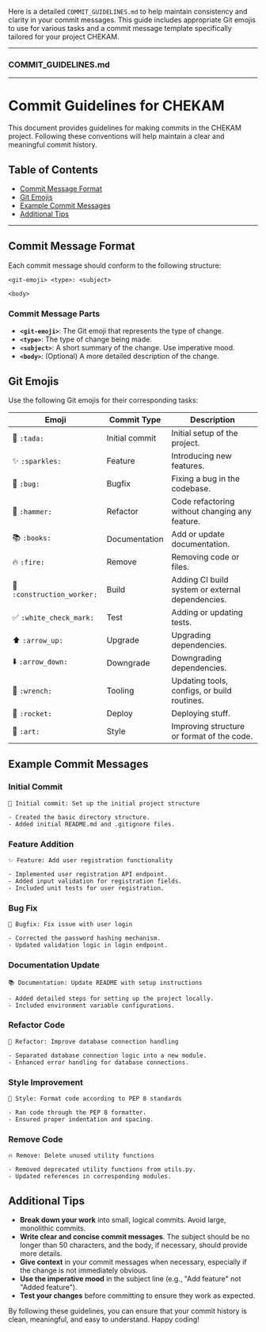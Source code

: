 Here is a detailed `COMMIT_GUIDELINES.md` to help maintain consistency and clarity in your commit messages. This guide includes appropriate Git emojis to use for various tasks and a commit message template specifically tailored for your project CHEKAM.

---

### COMMIT_GUIDELINES.md

---

# Commit Guidelines for CHEKAM

This document provides guidelines for making commits in the CHEKAM project. Following these conventions will help maintain a clear and meaningful commit history.

## Table of Contents
- [Commit Message Format](#commit-message-format)
- [Git Emojis](#git-emojis)
- [Example Commit Messages](#example-commit-messages)
- [Additional Tips](#additional-tips)

---

## Commit Message Format

Each commit message should conform to the following structure:

```plaintext
<git-emoji> <type>: <subject>

<body>
```

### Commit Message Parts

- **`<git-emoji>`**: The Git emoji that represents the type of change.
- **`<type>`**: The type of change being made.
- **`<subject>`**: A short summary of the change. Use imperative mood.
- **`<body>`**: (Optional) A more detailed description of the change.

## Git Emojis

Use the following Git emojis for their corresponding tasks:

| Emoji                      | Commit Type    | Description                                      |
|----------------------------|----------------|--------------------------------------------------|
| 🎉 `:tada:`                | Initial commit | Initial setup of the project.                    |
| ✨ `:sparkles:`             | Feature        | Introducing new features.                        |
| 🐛 `:bug:`                 | Bugfix         | Fixing a bug in the codebase.                    |
| 🔨 `:hammer:`              | Refactor       | Code refactoring without changing any feature.   |
| 📚 `:books:`               | Documentation  | Add or update documentation.                     |
| 🔥 `:fire:`                | Remove         | Removing code or files.                          |
| 👷 `:construction_worker:` | Build          | Adding CI build system or external dependencies. |
| ✅ `:white_check_mark:`     | Test           | Adding or updating tests.                        |
| ⬆️ `:arrow_up:`            | Upgrade        | Upgrading dependencies.                          |
| ⬇️ `:arrow_down:`          | Downgrade      | Downgrading dependencies.                        |
| 🔧 `:wrench:`              | Tooling        | Updating tools, configs, or build routines.      |
| 🚀 `:rocket:`              | Deploy         | Deploying stuff.                                 |
| 🎨 `:art:`                 | Style          | Improving structure or format of the code.       |

## Example Commit Messages

### Initial Commit
```plaintext
🎉 Initial commit: Set up the initial project structure

- Created the basic directory structure.
- Added initial README.md and .gitignore files.
```

### Feature Addition
```plaintext
✨ Feature: Add user registration functionality

- Implemented user registration API endpoint.
- Added input validation for registration fields.
- Included unit tests for user registration.
```

### Bug Fix
```plaintext
🐛 Bugfix: Fix issue with user login

- Corrected the password hashing mechanism.
- Updated validation logic in login endpoint.
```

### Documentation Update
```plaintext
📚 Documentation: Update README with setup instructions

- Added detailed steps for setting up the project locally.
- Included environment variable configurations.
```

### Refactor Code
```plaintext
🔨 Refactor: Improve database connection handling

- Separated database connection logic into a new module.
- Enhanced error handling for database connections.
```

### Style Improvement
```plaintext
🎨 Style: Format code according to PEP 8 standards

- Ran code through the PEP 8 formatter.
- Ensured proper indentation and spacing.
```

### Remove Code
```plaintext
🔥 Remove: Delete unused utility functions

- Removed deprecated utility functions from utils.py.
- Updated references in corresponding modules.
```

## Additional Tips

- **Break down your work** into small, logical commits. Avoid large, monolithic commits.
- **Write clear and concise commit messages**. The subject should be no longer than 50 characters, and the body, if necessary, should provide more details.
- **Give context** in your commit messages when necessary, especially if the change is not immediately obvious.
- **Use the imperative mood** in the subject line (e.g., "Add feature" not "Added feature").
- **Test your changes** before committing to ensure they work as expected.

By following these guidelines, you can ensure that your commit history is clean, meaningful, and easy to understand. Happy coding!